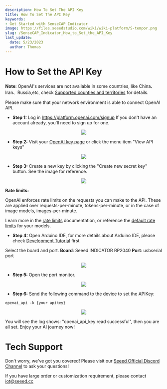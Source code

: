 ```yaml
---
description: How To Set The API Key
title: How To Set The API Key
keywords:
- Get Started with SenseCAP Indicator
image: https://files.seeedstudio.com/wiki/wiki-platform/S-tempor.png
slug: /SenseCAP_Indicator_How_to_Set_the_API_Key
last_update:
  date: 5/23/2023
  author: Thomas
---
```

# **How to Set the API Key**

**Note**: OpenAI's services are not available in some countries, like China、Iran、Russia,etc, check [Supported counties and territories](https://platform.openai.com/docs/supported-countries) for details.

Please make sure that your network environment is able to connect OpenAI API.


- **Step 1:** Log in https://platform.openai.com/signup
If you don't have an account already, you'll need to sign up for one. 


<div align="center"><img width={800} src="https://files.seeedstudio.com/wiki/SenseCAP/SenseCAP_Indicator/login.png"/></div>


- **Step 2:** Visit your [OpenAI key page](https://platform.openai.com/account/api-keys) or click the menu item "View API keys"


<div align="center"><img width={800} src="https://files.seeedstudio.com/wiki/SenseCAP/SenseCAP_Indicator/key1.png"/></div>



- **Step 3:** Create a new key by clicking the "Create new secret key" button. See the image for reference.


<div align="center"><img width={800} src="https://files.seeedstudio.com/wiki/SenseCAP/SenseCAP_Indicator/newkey.png"/></div>






**Rate limits:**

OpenAI enforces rate limits on the requests you can make to the API. These are applied over requests-per-minute, tokens-per-minute, or in the case of image models, images-per-minute.

Learn more in the [rate limits](https://platform.openai.com/docs/guides/rate-limits/overview) documentation, or reference the [default rate limits](https://platform.openai.com/docs/guides/rate-limits/what-are-the-rate-limits-for-our-api) for your models. 



- **Step 4:** Open Arduino IDE, for more details about Arduino IDE, please check [Development Tutorial](/SenseCAP_Indicator_Native_Firmware) first

Select the board and port.
**Board**: Seeed INDICATOR RP2040
**Port**: usbserial port
    
<div align="center"><img width={800} src="https://files.seeedstudio.com/wiki/SenseCAP/SenseCAP_Indicator/chooseboard.png"/></div>

  
- **Step 5:** Open the port monitor.
    
<div align="center"><img width={800} src="https://files.seeedstudio.com/wiki/SenseCAP/SenseCAP_Indicator/monitor.png"/></div>   

    
- **Step 6:** Send the following command to the device to set the APIKey:
    
`openai_api -k {your apikey}`

<div align="center"><img width={800} src="https://files.seeedstudio.com/wiki/SenseCAP/SenseCAP_Indicator/setkey.png"/></div>


You will see the log shows: "openai_api_key read successful", then you are all set. Enjoy your AI journey now!

# **Tech Support**

Don't worry, we've got you covered! Please visit our [Seeed Official Discord Channel](https://discord.gg/cPpeuQMM) to ask your questions! 

If you have large order or customization requirement, please contact iot@seeed.cc